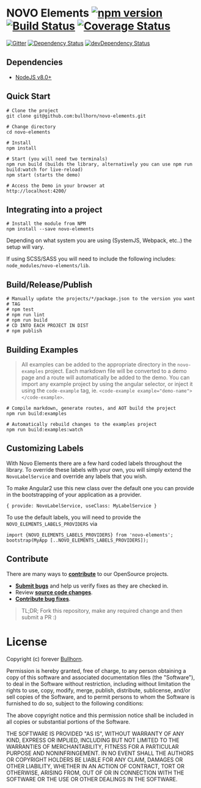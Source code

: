 # NOVO Elements [![npm version](https://badge.fury.io/js/novo-elements.svg)](http://badge.fury.io/js/novo-elements) [![Build Status](https://travis-ci.org/bullhorn/novo-elements.svg?branch=master)](https://travis-ci.org/bullhorn/novo-elements) [![Coverage Status](https://coveralls.io/repos/github/bullhorn/novo-elements/badge.svg?branch=master)](https://coveralls.io/github/bullhorn/novo-elements?branch=master)

[![Gitter](https://badges.gitter.im/Join%20Chat.svg)](https://gitter.im/bullhorn/Open-Source?utm_source=badge&utm_medium=badge&utm_campaign=pr-badge)
[![Dependency Status](https://david-dm.org/bullhorn/novo-elements.svg)](https://david-dm.org/bullhorn/novo-elements)
[![devDependency Status](https://david-dm.org/bullhorn/novo-elements/dev-status.svg)](https://david-dm.org/bullhorn/novo-elements#info=devDependencies)

## Dependencies

- [NodeJS v8.0+](https://nodejs.org/en/)

## Quick Start

    # Clone the project
    git clone git@github.com:bullhorn/novo-elements.git

    # Change directory
    cd novo-elements

    # Install
    npm install

    # Start (you will need two terminals)
    npm run build (builds the library, alternatively you can use npm run build:watch for live-reload)
    npm start (starts the demo)

    # Access the Demo in your browser at
    http://localhost:4200/

## Integrating into a project

    # Install the module from NPM
    npm install --save novo-elements

Depending on what system you are using (SystemJS, Webpack, etc..) the setup will vary.

If using SCSS/SASS you will need to include the following includes: `node_modules/novo-elements/lib`.

## Build/Release/Publish

    # Manually update the projects/*/package.json to the version you want
    # TAG
    # npm test
    # npm run lint
    # npm run build
    # CD INTO EACH PROJECT IN DIST
    # npm publish

## Building Examples

> All examples can be added to the appropriate directory in the `novo-examples` project. Each markdown file will be converted to a demo page and a route will automatically be added to the demo. You can import any example project by using the angular selector, or inject it using the `code-example` tag, ie. `<code-example example="demo-name"></code-example>`.

    # Compile markdown, generate routes, and AOT build the project
    npm run build:examples

    # Automatically rebuild changes to the examples project
    npm run build:examples:watch

## Customizing Labels

With Novo Elements there are a few hard coded labels throughout the library. To override these labels with your own, you will simply extend the `NovoLabelService` and override any labels that you wish.

To make Angular2 use this new class over the default one you can provide in the bootstrapping of your application as a provider.

```
{ provide: NovoLabelService, useClass: MyLabelService }
```

To use the default labels, you will need to provide the `NOVO_ELEMENTS_LABELS_PROVIDERS` via

```
import {NOVO_ELEMENTS_LABELS_PROVIDERS} from 'novo-elements';
bootstrap(MyApp [..NOVO_ELEMENTS_LABELS_PROVIDERS]);
```

## Contribute

There are many ways to **[contribute](https://github.com/bullhorn/novo-elements/blob/master/CONTRIBUTING.md)** to our OpenSource projects.

- **[Submit bugs](https://github.com/bullhorn/novo-elements/issues)** and help us verify fixes as they are checked in.
- Review **[source code changes](https://github.com/bullhorn/novo-elements/pulls)**.
- **[Contribute bug fixes](https://github.com/bullhorn/novo-elements/blob/master/CONTRIBUTING.md)**.

> TL;DR; Fork this repository, make any required change and then submit a PR :)

# License

Copyright (c) forever [Bullhorn](http://www.bullhorn.com).

Permission is hereby granted, free of charge, to any person obtaining a copy of this software and associated documentation files (the "Software"), to deal in the Software without restriction, including without limitation the rights to use, copy, modify, merge, publish, distribute, sublicense, and/or sell copies of the Software, and to permit persons to whom the Software is furnished to do so, subject to the following conditions:

The above copyright notice and this permission notice shall be included in all copies or substantial portions of the Software.

THE SOFTWARE IS PROVIDED "AS IS", WITHOUT WARRANTY OF ANY KIND, EXPRESS OR IMPLIED, INCLUDING BUT NOT LIMITED TO THE WARRANTIES OF MERCHANTABILITY, FITNESS FOR A PARTICULAR PURPOSE AND NONINFRINGEMENT. IN NO EVENT SHALL THE AUTHORS OR COPYRIGHT HOLDERS BE LIABLE FOR ANY CLAIM, DAMAGES OR OTHER LIABILITY, WHETHER IN AN ACTION OF CONTRACT, TORT OR OTHERWISE, ARISING FROM, OUT OF OR IN CONNECTION WITH THE SOFTWARE OR THE USE OR OTHER DEALINGS IN THE SOFTWARE.
